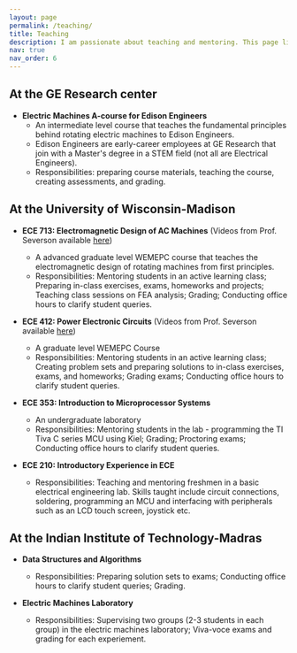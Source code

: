 ```yaml
---
layout: page
permalink: /teaching/
title: Teaching
description: I am passionate about teaching and mentoring. This page lists the courses that I have taught / co-taught / assisted in teaching. I have also mentored several graduate and undergraduate students.
nav: true
nav_order: 6
---
```


## At the GE Research center
  - **Electric Machines A-course for Edison Engineers**
    - An intermediate level course that teaches the fundamental principles behind rotating electric machines to Edison Engineers.
    - Edison Engineers are early-career employees at GE Research that join with a Master's degree in a STEM field (not all are Electrical Engineers). 
    - Responsibilities: preparing course materials, teaching the course, creating assessments, and grading.  


## At the University of Wisconsin-Madison
  - **ECE 713: Electromagnetic Design of AC Machines** (Videos from Prof. Severson available [here](https://www.youtube.com/watch?v=ooBoTrONwCE&list=PLOsHXWYsyqDUraHJP_uUDSjMLPFoJtz4q))
    - A advanced graduate level WEMEPC course that teaches the electromagnetic design of rotating machines from first principles.
    - Responsibilities: Mentoring students in an active learning class; Preparing in-class exercises, exams, homeworks and projects; Teaching class sessions on FEA analysis; Grading; Conducting office hours to clarify student queries. 

  - **ECE 412: Power Electronic Circuits** (Videos from Prof. Severson available [here](https://www.youtube.com/watch?v=ovhbvj1-Tw0&list=PLOsHXWYsyqDV_Ig93h55ZLheLviofCyw4))
    - A graduate level WEMEPC Course
    - Responsibilities: Mentoring students in an active learning class; Creating problem sets and preparing solutions to in-class exercises, exams, and homeworks; Grading exams; Conducting office hours to clarify student queries. 

  - **ECE 353: Introduction to Microprocessor Systems**
    - An undergraduate laboratory
    - Responsibilities: Mentoring students in the lab - programming the TI Tiva C series MCU using Kiel; Grading; Proctoring exams; Conducting office hours to clarify student queries. 

  - **ECE 210: Introductory Experience in ECE**
    - Responsibilities: Teaching and mentoring freshmen in a basic electrical engineering lab. Skills taught include circuit connections, soldering, programming an MCU and interfacing with peripherals such as an LCD touch screen, joystick etc. 


## At the Indian Institute of Technology-Madras
  - **Data Structures and Algorithms**
    - Responsibilities: Preparing solution sets to exams; Conducting office hours to clarify student queries; Grading.

  - **Electric Machines Laboratory**
    - Responsibilities: Supervising two groups (2-3 students in each group) in the electric machines laboratory; Viva-voce exams and grading for each experiement.
